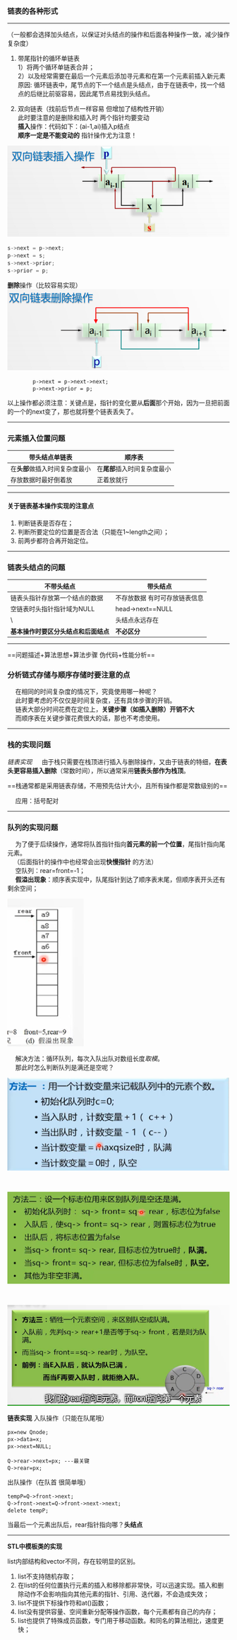 ### 链表的各种形式
-----
（一般都会选择加头结点，以保证对头结点的操作和后面各种操作一致，减少操作复杂度）  
1. 带尾指针的循环单链表  
        1）将两个循环单链表合并；  
        2）以及经常需要在最后一个元素后添加寻元素和在第一个元素前插入新元素  
        原因: 循环链表中，尾节点的下一个结点是头结点，由于在链表中，找一个结点的后继比前驱容易，因此尾节点易找到头结点。  
  
2. 双向链表（找前后节点一样容易 但增加了结构性开销）  
        此时要注意的是删除和插入时 两个指针均要变动  
        **插入**操作：代码如下：(ai-1,ai)插入p结点  
		**顺序一定是不能变动的** 指针操作尤为注意！  

![](https://github.com/TRY0929/try.github.io-/blob/master/images/%E5%8F%8C%E5%90%91%E9%93%BE%E8%A1%A8%E6%8F%92%E5%85%A5.png)

```c++
s->next = p->next;  
p->next = s;  
s->next->prior;  
s->prior = p;
```
**删除**操作（比较容易实现）
![](https://github.com/TRY0929/try.github.io-/blob/master/images/%E5%8F%8C%E5%90%91%E9%93%BE%E8%A1%A8%E5%88%A0%E9%99%A4.png)

```
		p->next = p->next->next;
		p->next->prior = p;
```

以上操作都必须注意：关键点是，指针的变化要从**后面**那个开始，因为一旦把前面的一个的next变了，那也就将整个链表丢失了。

------

### 元素插入位置问题

|  带头结点单链表   |   顺序表 |  
| --- | --- |
|  在**头部**做插入时间复杂度最小   |  在**尾部**插入时间复杂度最小   | 
|  存放数据时最好倒着放   |  正着放就行   |    

-------------

#### 关于链表基本操作实现的注意点 
1. 判断链表是否存在；
2. 判断所要定位的位置是否合法（只能在1~length之间）；
3. 前两步都符合再开始定位。

------
### 链表头结点的问题 #####
不带头结点 | 带头结点
-------------|-------------
链表头指针存放第一个结点的数据 | 不存放数据 有时可存放链表信息  
空链表时头指针指针域为NULL | head->next==NULL  
\ | 头结点永远存在
**基本操作时要区分头结点和后面结点** | **不必区分**

------
==问题描述+算法思想+算法步骤 伪代码+性能分析==

### 分析链式存储与顺序存储时要注意的点 
&emsp; 在相同的时间复杂度的情况下，究竟使用哪一种呢？  
&emsp; 此时要考虑的不仅仅是时间复杂度，还有具体步骤的开销。  
&emsp; 链表大部分时间花费在定位上，**关键步骤（如插入删除）开销不大**  
&emsp; 而顺序表在关键步骤花费很大的话，那也不考虑使用。  

-------
### 栈的实现问题 
*链表实现* &emsp; 由于栈只需要在栈顶进行插入与删除操作，又由于链表的特细，**在表头更容易插入删除**（常数时间），所以通常采用**链表头部作为栈顶**。  

==栈通常都是采用链表存储，不用预先估计大小，且所有操作都是常数级别的==

&emsp; 应用：括号配对  

------
### 队列的实现问题
&emsp; 为了便于后续操作，通常将队首指针指向**首元素的前一个位置**，尾指针指向尾元素。  
&emsp;（后面指针的操作中也经常会出现**快慢指针** 的方法）  
&emsp; 空队列：rear=front=-1；  
&emsp; **假溢出现象**：顺序表实现中，队尾指针到达了顺序表末尾，但顺序表开头还有剩余空间；  

![](https://github.com/TRY0929/try.github.io-/blob/master/images/%E6%A0%88%E7%9A%84%E5%81%87%E6%BA%A2%E5%87%BA.png)

&emsp; 解决方法：循环队列，每次入队出队对数组长度*取模*。  
&emsp; 那此时怎么判断队列是满还是空呢？ 
 
![](https://github.com/TRY0929/try.github.io-/blob/master/images/%E5%88%A4%E6%96%AD%E6%A0%88%E6%BB%A1%E6%B3%95%E4%B8%80.png)

<br /> 

![](https://github.com/TRY0929/try.github.io-/blob/master/images/%E5%88%A4%E6%96%AD%E6%A0%88%E6%BB%A1%E6%B3%95%E4%BA%8C.png)

<br /> 

![](https://github.com/TRY0929/try.github.io-/blob/master/images/%E5%88%A4%E6%96%AD%E6%A0%88%E6%BB%A1%E6%B3%95%E4%B8%89.png)

**链表实现**
入队操作（只能在队尾哦）  
```
px=new Qnode;
px->data=x;
px->next=NULL;

Q->rear->next=px; ---最关键
Q->rear=px;
```
出队操作（在队首 很简单哦）
```
tempP=Q->front->next;
Q->front->next=Q->front->next->next;
delete tempP;
```
当最后一个元素出队后，rear指针指向哪？**头结点**

------

**STL中模板类的实现**  

list内部结构和vector不同，存在较明显的区别。

1. list不支持随机存取；
2. 在list的任何位置执行元素的插入和移除都非常快，可以迅速实现。插入和删除动作不会影响指向其他元素的指针、引用、迭代器，不会造成失效；
3. list不提供下标操作符和at()函数；
4. list没有提供容量、空间重新分配等操作函数，每个元素都有自己的内存；
5. list也提供了特殊成员函数，专门用于移动函数。和同名的算法相比，速度更快；
